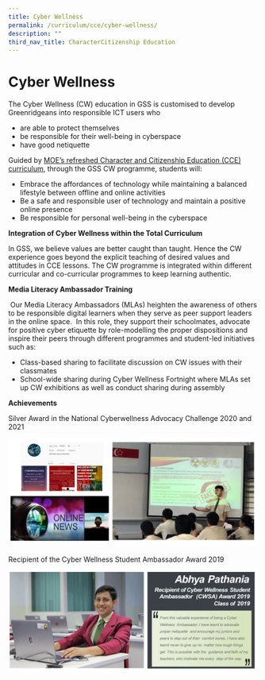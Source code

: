 ```yaml
---
title: Cyber Wellness
permalink: /curriculum/cce/cyber-wellness/
description: ""
third_nav_title: CharacterCitizenship Education
---
```

# **Cyber Wellness**

The Cyber Wellness (CW) education in GSS is customised to develop Greenridgeans into responsible ICT users who

*   are able to protect themselves
*   be responsible for their well-being in cyberspace
*   have good netiquette

Guided by [MOE’s refreshed Character and Citizenship Education (CCE) curriculum](/files/2021%20Character%20and%20Citizenship%20Education%20Syllabus-Secondary.pdf), through the GSS CW programme, students will:

*   Embrace the affordances of technology while maintaining a balanced lifestyle between offline and online activities
*   Be a safe and responsible user of technology and maintain a positive online presence
*   Be responsible for personal well-being in the cyberspace

  

**Integration of Cyber Wellness within the Total Curriculum**

In GSS, we believe values are better caught than taught. Hence the CW experience goes beyond the explicit teaching of desired values and attitudes in CCE lessons. The CW programme is integrated within different curricular and co-curricular programmes to keep learning authentic.

**Media Literacy Ambassador Training**  

 Our Media Literacy Ambassadors (MLAs) heighten the awareness of others to be responsible digital learners when they serve as peer support leaders in the online space.  In this role, they support their schoolmates, advocate for positive cyber etiquette by role-modelling the proper dispositions and inspire their peers through different programmes and student-led initiatives such as:

*   Class-based sharing to facilitate discussion on CW issues with their classmates
*   School-wide sharing during Cyber Wellness Fortnight where MLAs set up CW exhibitions as well as conduct sharing during assembly

  

**Achievements**

Silver Award in the National Cyberwellness Advocacy Challenge 2020 and 2021

![](/images/cce.jpg)

Recipient of the Cyber Wellness Student Ambassador Award 2019

![](/images/cce1.jpg)